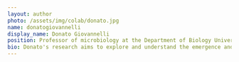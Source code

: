```yaml
---
layout: author
photo: /assets/img/colab/donato.jpg 
name: donatogiovannelli
display_name: Donato Giovannelli
position: Professor of microbiology at the Department of Biology University of Naples "Federico II" (Italy), Marine Chemistry & Geochemistry Department at Woods Hole Oceanographic Institution (MA, USA), affilited scientist at the Earth and Life Science Institute, Tokyo Institute of Technology (Japan)a nd head of the  Giovannelli Lab.
bio: Donato's research aims to explore and understand the emergence and evolution of life and the co-evolution of the Geosphere and the Biosphere.
---
```

